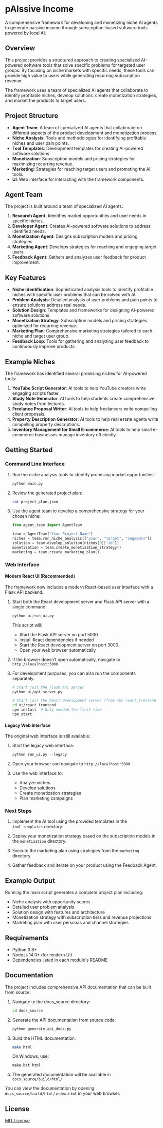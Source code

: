 # pAIssive Income

A comprehensive framework for developing and monetizing niche AI agents to generate passive income through subscription-based software tools powered by local AI.

## Overview

This project provides a structured approach to creating specialized AI-powered software tools that solve specific problems for targeted user groups. By focusing on niche markets with specific needs, these tools can provide high value to users while generating recurring subscription revenue.

The framework uses a team of specialized AI agents that collaborate to identify profitable niches, develop solutions, create monetization strategies, and market the products to target users.

## Project Structure

- **Agent Team**: A team of specialized AI agents that collaborate on different aspects of the product development and monetization process.
- **Niche Analysis**: Tools and methodologies for identifying profitable niches and user pain points.
- **Tool Templates**: Development templates for creating AI-powered software solutions.
- **Monetization**: Subscription models and pricing strategies for maximizing recurring revenue.
- **Marketing**: Strategies for reaching target users and promoting the AI tools.
- **UI**: Web interface for interacting with the framework components.

## Agent Team

The project is built around a team of specialized AI agents:

1. **Research Agent**: Identifies market opportunities and user needs in specific niches.
2. **Developer Agent**: Creates AI-powered software solutions to address identified needs.
3. **Monetization Agent**: Designs subscription models and pricing strategies.
4. **Marketing Agent**: Develops strategies for reaching and engaging target users.
5. **Feedback Agent**: Gathers and analyzes user feedback for product improvement.

## Key Features

- **Niche Identification**: Sophisticated analysis tools to identify profitable niches with specific user problems that can be solved with AI.
- **Problem Analysis**: Detailed analysis of user problems and pain points to ensure solutions address real needs.
- **Solution Design**: Templates and frameworks for designing AI-powered software solutions.
- **Monetization Strategy**: Subscription models and pricing strategies optimized for recurring revenue.
- **Marketing Plan**: Comprehensive marketing strategies tailored to each niche and target user group.
- **Feedback Loop**: Tools for gathering and analyzing user feedback to continuously improve products.

## Example Niches

The framework has identified several promising niches for AI-powered tools:

1. **YouTube Script Generator**: AI tools to help YouTube creators write engaging scripts faster.
2. **Study Note Generator**: AI tools to help students create comprehensive study notes from lectures.
3. **Freelance Proposal Writer**: AI tools to help freelancers write compelling client proposals.
4. **Property Description Generator**: AI tools to help real estate agents write compelling property descriptions.
5. **Inventory Management for Small E-commerce**: AI tools to help small e-commerce businesses manage inventory efficiently.

## Getting Started

### Command Line Interface

1. Run the niche analysis tools to identify promising market opportunities:

   ```python
   python main.py
   ```

2. Review the generated project plan:

   ```bash
   cat project_plan.json
   ```

3. Use the agent team to develop a comprehensive strategy for your chosen niche:

   ```python
   from agent_team import AgentTeam

   team = AgentTeam("Your Project Name")
   niches = team.run_niche_analysis(["your", "target", "segments"])
   solution = team.develop_solution(niches[0]["id"])
   monetization = team.create_monetization_strategy()
   marketing = team.create_marketing_plan()
   ```

### Web Interface

#### Modern React UI (Recommended)

The framework now includes a modern React-based user interface with a Flask API backend.

1. Start both the React development server and Flask API server with a single command:

   ```python
   python ui/run_ui.py
   ```

   This script will:
   - Start the Flask API server on port 5000
   - Install React dependencies if needed
   - Start the React development server on port 3000
   - Open your web browser automatically

2. If the browser doesn't open automatically, navigate to `http://localhost:3000`

3. For development purposes, you can also run the components separately:

   ```bash
   # Start just the Flask API server
   python ui/api_server.py

   # Start just the React development server (from the react_frontend directory)
   cd ui/react_frontend
   npm install  # Only needed the first time
   npm start
   ```

#### Legacy Web Interface

The original web interface is still available:

1. Start the legacy web interface:

   ```python
   python run_ui.py --legacy
   ```

2. Open your browser and navigate to `http://localhost:5000`

3. Use the web interface to:
   - Analyze niches
   - Develop solutions
   - Create monetization strategies
   - Plan marketing campaigns

### Next Steps

1. Implement the AI tool using the provided templates in the `tool_templates` directory.

2. Deploy your monetization strategy based on the subscription models in the `monetization` directory.

3. Execute the marketing plan using strategies from the `marketing` directory.

4. Gather feedback and iterate on your product using the Feedback Agent.

## Example Output

Running the main script generates a complete project plan including:

- Niche analysis with opportunity scores
- Detailed user problem analysis
- Solution design with features and architecture
- Monetization strategy with subscription tiers and revenue projections
- Marketing plan with user personas and channel strategies

## Requirements

- Python 3.8+
- Node.js 14.0+ (for modern UI)
- Dependencies listed in each module's README

## Documentation

The project includes comprehensive API documentation that can be built from source:

1. Navigate to the docs_source directory:

   ```bash
   cd docs_source
   ```

2. Generate the API documentation from source code:

   ```bash
   python generate_api_docs.py
   ```

3. Build the HTML documentation:

   ```bash
   make html
   ```
   
   On Windows, use:
   
   ```bash
   make.bat html
   ```

4. The generated documentation will be available in `docs_source/build/html/`

You can view the documentation by opening `docs_source/build/html/index.html` in your web browser.

## License

[MIT License](LICENSE)
